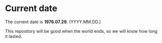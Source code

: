 # Current date

The current date is **1976.07.29.** (YYYY.MM.DD.)

This repository will be good when the world ends, so we will know how long it lasted.